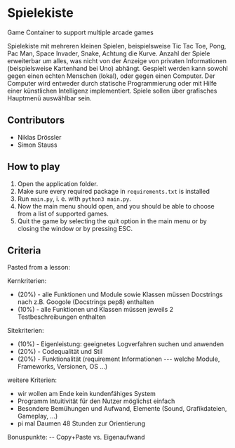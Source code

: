 # Spielekiste
Game Container to support multiple arcade games 

Spielekiste mit mehreren kleinen Spielen, beispielsweise Tic Tac Toe, Pong, Pac Man, Space Invader,
Snake, Achtung die Kurve. Anzahl der Spiele erweiterbar um alles, was nicht von der Anzeige von
privaten Informationen (beispielsweise Kartenhand bei Uno) abhängt. Gespielt werden kann sowohl
gegen einen echten Menschen (lokal), oder gegen einen Computer. Der Computer wird entweder
durch statische Programmierung oder mit Hilfe einer künstlichen Intelligenz implementiert.
Spiele sollen über grafisches Hauptmenü auswählbar sein. 

## Contributors
- Niklas Drössler
- Simon Stauss


## How to play
1. Open the application folder.
2. Make sure every required package in `requirements.txt` is installed
3. Run `main.py`, i. e. with `python3 main.py`.
4. Now the main menu should open, and you should be able to choose from a list of supported games.
5. Quit the game by selecting the quit option in the main menu or by closing the window or by pressing ESC.

## Criteria
Pasted from a lesson:

Kernkriterien:
- (20%) - alle Funktionen und Module sowie Klassen müssen Docstrings nach z.B. Googole (Docstrings pep8) enthalten
- (10%) - alle Funktionen und Klassen müssen jeweils 2 Testbeschreibungen enthalten

Sitekriterien:
- (10%) - Eigenleistung: geeignetes Logverfahren suchen und anwenden
- (20%) - Codequalität und Stil
- (20%) - Funktionalität (requirement Informationen --- welche Module, Frameworks, Versionen, OS ...)

weitere Kriterien:
- wir wollen am Ende kein kundenfähiges System
- Programm Intuitivität für den Nutzer möglichst einfach
- Besondere Bemühungen und Aufwand, Elemente (Sound, Grafikdateien, Gameplay, ...)
- pi mal Daumen 48 Stunden zur Orientierung

Bonuspunkte: -- Copy+Paste vs. Eigenaufwand
